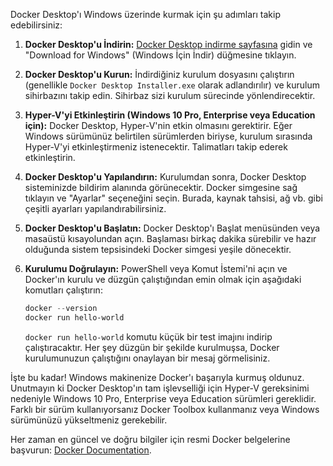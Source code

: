 Docker Desktop'ı Windows üzerinde kurmak için şu adımları takip edebilirsiniz:

1. **Docker Desktop'u İndirin:**
   [Docker Desktop indirme sayfasına](https://www.docker.com/products/docker-desktop) gidin ve "Download for Windows" (Windows İçin İndir) düğmesine tıklayın.

2. **Docker Desktop'u Kurun:**
   İndirdiğiniz kurulum dosyasını çalıştırın (genellikle `Docker Desktop Installer.exe` olarak adlandırılır) ve kurulum sihirbazını takip edin. Sihirbaz sizi kurulum sürecinde yönlendirecektir.

3. **Hyper-V'yi Etkinleştirin (Windows 10 Pro, Enterprise veya Education için):**
   Docker Desktop, Hyper-V'nin etkin olmasını gerektirir. Eğer Windows sürümünüz belirtilen sürümlerden biriyse, kurulum sırasında Hyper-V'yi etkinleştirmeniz istenecektir. Talimatları takip ederek etkinleştirin.

4. **Docker Desktop'u Yapılandırın:**
   Kurulumdan sonra, Docker Desktop sisteminizde bildirim alanında görünecektir. Docker simgesine sağ tıklayın ve "Ayarlar" seçeneğini seçin. Burada, kaynak tahsisi, ağ vb. gibi çeşitli ayarları yapılandırabilirsiniz.

5. **Docker Desktop'u Başlatın:**
   Docker Desktop'ı Başlat menüsünden veya masaüstü kısayolundan açın. Başlaması birkaç dakika sürebilir ve hazır olduğunda sistem tepsisindeki Docker simgesi yeşile dönecektir.

6. **Kurulumu Doğrulayın:**
   PowerShell veya Komut İstemi'ni açın ve Docker'ın kurulu ve düzgün çalıştığından emin olmak için aşağıdaki komutları çalıştırın:
   ```powershell
   docker --version
   docker run hello-world
   ```

   `docker run hello-world` komutu küçük bir test imajını indirip çalıştıracaktır. Her şey düzgün bir şekilde kurulmuşsa, Docker kurulumunuzun çalıştığını onaylayan bir mesaj görmelisiniz.

İşte bu kadar! Windows makinenize Docker'ı başarıyla kurmuş oldunuz. Unutmayın ki Docker Desktop'ın tam işlevselliği için Hyper-V gereksinimi nedeniyle Windows 10 Pro, Enterprise veya Education sürümleri gereklidir. Farklı bir sürüm kullanıyorsanız Docker Toolbox kullanmanız veya Windows sürümünüzü yükseltmeniz gerekebilir.

Her zaman en güncel ve doğru bilgiler için resmi Docker belgelerine başvurun: [Docker Documentation](https://docs.docker.com/desktop/install/windows-install/).
